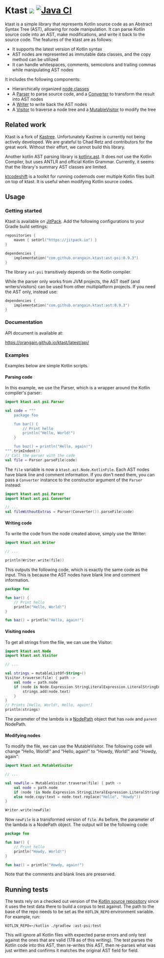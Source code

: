 # Ktast [![](https://jitpack.io/v/orangain/ktast.svg)](https://jitpack.io/#orangain/ktast) [![Java CI](https://github.com/orangain/ktast/actions/workflows/java_ci.yaml/badge.svg)](https://github.com/orangain/ktast/actions/workflows/java_ci.yaml)

ktast is a simple library that represents Kotlin source code as an Abstract Syntax Tree (AST), allowing for node
manipulation. It can parse Kotlin source code into an AST, make modifications, and write it back to the source code. The
features of the ktast are as follows:

* It supports the latest version of Kotlin syntax
* AST nodes are represented as immutable data classes, and the copy method can be utilized
* It can handle whitespaces, comments, semicolons and trailing commas while manipulating AST nodes

It includes the following components:

* Hierarchically organized [node classes](https://orangain.github.io/ktast/latest/api/ast/ktast.ast/-node/index.html)
* A [Parser](https://orangain.github.io/ktast/latest/api/ast-psi/ktast.ast.psi/-parser/index.html) to parse source code,
  and a [Converter](https://orangain.github.io/ktast/latest/api/ast-psi/ktast.ast.psi/-converter/index.html) to
  transform the result into AST nodes
* A [Writer](https://orangain.github.io/ktast/latest/api/ast/ktast.ast/-writer/index.html) to write back the AST nodes
* A [Visitor](https://orangain.github.io/ktast/latest/api/ast/ktast.ast/-visitor/index.html) to traverse a node tree and
  a [MutableVisitor](https://orangain.github.io/ktast/latest/api/ast/ktast.ast/-mutable-visitor/index.html) to modify
  the tree

## Related work

Ktast is a fork of [Kastree](https://github.com/cretz/kastree). Unfortunately Kastree is currently not being actively
developed.
We are grateful to Chad Retz and contributors for the great work. Without their effort, we cannot build this library.

Another kotlin AST parsing library is [kotlinx.ast](https://github.com/kotlinx/ast). It does not use the Kotlin
Compiler, but uses ANTLR and official Kotlin Grammar. Currently, it seems that the library's summary AST classes are
limited.

[ktcodeshift](https://github.com/orangain/ktcodeshift) is a toolkit for running codemods over multiple Kotlin files
built on top of ktast. It is useful when modifying Kotlin source codes.

## Usage

### Getting started

Ktast is available on [JitPack](https://jitpack.io/). Add the following configurations to your Gradle build settings:

```kts
repositories {
    maven { setUrl("https://jitpack.io") }
}

dependencies {
    implementation("com.github.orangain.ktast:ast-psi:0.9.3")
}
```

The library `ast-psi` transitively depends on the Kotlin compiler.

While the parser only works from JVM projects, the AST itself (and writers/visitors) can be used from other
multiplatform projects. If you need the AST only, instead use:

```kts
dependencies {
    implementation("com.github.orangain.ktast:ast:0.9.3")
}
```

### Documentation

API document is available at:

https://orangain.github.io/ktast/latest/api/

### Examples

Examples below are simple Kotlin scripts.

#### Parsing code

In this example, we use the Parser, which is a wrapper around the Kotlin compiler's parser:

```kotlin
import ktast.ast.psi.Parser

val code = """
    package foo

    fun bar() {
        // Print hello
        println("Hello, World!")
    }

    fun baz() = println("Hello, again!")
""".trimIndent()
// Call the parser with the code
val file = Parser.parseFile(code)
```

The `file` variable is now a `ktast.ast.Node.KotlinFile`. Each AST nodes have blank line and comment information. If you
don't need them, you can pass a `Converter` instance to the constructor argument of the `Parser` instead:

```kotlin
import ktast.ast.psi.Parser
import ktast.ast.psi.Converter

// ...
val fileWithoutExtras = Parser(Converter()).parseFile(code)
```

#### Writing code

To write the code from the node created above, simply use the Writer:

```kotlin
import ktast.ast.Writer

// ...

println(Writer.write(file))
```

This outputs the following code, which is exactly the same code as the input. This is because the AST nodes have blank
line and comment information.

```kotlin
package foo

fun bar() {
    // Print hello
    println("Hello, World!")
}

fun baz() = println("Hello, again!")
```

#### Visiting nodes

To get all strings from the file, we can use the Visitor:

```kotlin
import ktast.ast.Node
import ktast.ast.Visitor

// ...

val strings = mutableListOf<String>()
Visitor.traverse(file) { path ->
    val node = path.node
    if (node is Node.Expression.StringLiteralExpression.LiteralStringEntry) {
        strings.add(node.text)
    }
}
// Prints [Hello, World!, Hello, again!]
println(strings)
```

The parameter of the lambda is
a [NodePath](https://orangain.github.io/ktast/latest/api/ast/ktast.ast/-node-path/index.html) object that has `node`
and `parent` NodePath.

#### Modifying nodes

To modify the file, we can use the MutableVisitor. The following code will change "Hello, World!" and "Hello, again!"
to "Howdy, World!" and "Howdy, again":

```kotlin
import ktast.ast.MutableVisitor

// ...

val newFile = MutableVisitor.traverse(file) { path ->
    val node = path.node
    if (node !is Node.Expression.StringLiteralExpression.LiteralStringEntry) node
    else node.copy(text = node.text.replace("Hello", "Howdy"))
}

Writer.write(newFile)
```

Now `newFile` is a transformed version of `file`. As before, the parameter of the lambda is a NodePath object. The
output will be the following code:

```kotlin
package foo

fun bar() {
    // Print hello
    println("Howdy, World!")
}

fun baz() = println("Howdy, again!")
```

Note that the comments and blank lines are preserved.

## Running tests

The tests rely on a checked out version of the [Kotlin source repository](https://github.com/JetBrains/kotlin) since it
uses the test data there to build a corpus to test against. The path to the base of the repo needs to be set as the
`KOTLIN_REPO` environment variable. For example, run:

```
KOTLIN_REPO=~/kotlin ./gradlew :ast-psi:test
```

This will ignore all Kotlin files with expected parse errors and only test against the ones that are valid (178 as of
this writing). The test parses the Kotlin code into this AST, then re-writes this AST, then re-parses what was just
written and confirms it matches the original AST field for field.
